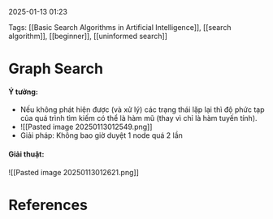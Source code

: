 2025-01-13 01:23


Tags: [[Basic Search Algorithms in Artificial Intelligence]], [[search algorithm]], [[beginner]], [[uninformed search]]

# Graph Search
#### Ý tưởng:
- Nếu không phát hiện được (và xử lý) các trạng thái lặp lại thì độ phức tạp của quá trình tìm kiếm có thể là hàm mũ (thay vì chỉ là hàm tuyến tính).
- ![[Pasted image 20250113012549.png]]
- Giải pháp: Không bao giờ duyệt 1 node quá 2 lần
#### Giải thuật:
![[Pasted image 20250113012621.png]]



# References

